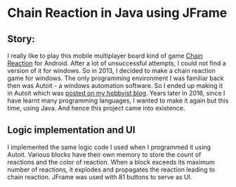 # Chain Reaction in Java using JFrame

## Story:

I really like to play this mobile multiplayer board kind of game [Chain Reaction](https://play.google.com/store/apps/details?id=com.BuddyMattEnt.ChainReaction) for Android. After a lot of unsuccessful attempts, I could not find a version of it for windows. So in 2013, I decided to make a chain reaction game for windows. The only programming environment I was familiar back then was Autoit - a windows automation software. So I ended up making it in Autoit which was [posted on my hobbyist blog](http://myelectricalcomputer.blogspot.in/2014/01/chain-reaction-for-windows.html). Years later in 2016, since I have learnt many programming languages, I wanted to make it again but this time, using Java. And hence this project came into existence.

## Logic implementation and UI
I implemented the same logic code I used when I programmed it using Autoit. Various blocks have their own memory to store the count of reactions and the color of reaction. When a block exceeds its maximum number of reactions, it explodes and propagates the reaction leading to chain reaction. JFrame was used with 81 buttons to serve as UI.
